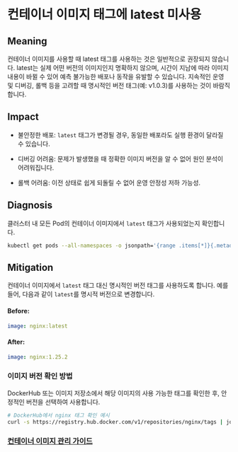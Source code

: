 
# **컨테이너 이미지 태그에 latest 미사용**

## **Meaning**
컨테이너 이미지를 사용할 때 latest 태그를 사용하는 것은 일반적으로 권장되지 않습니다.
latest는 실제 어떤 버전의 이미지인지 명확하지 않으며, 시간이 지남에 따라 이미지 내용이 바뀔 수 있어 예측 불가능한 배포나 동작을 유발할 수 있습니다.
지속적인 운영 및 디버깅, 롤백 등을 고려할 때 명시적인 버전 태그(예: v1.0.3)를 사용하는 것이 바람직합니다.

## **Impact**
- 불안정한 배포: ```latest``` 태그가 변경될 경우, 동일한 배포라도 실행 환경이 달라질 수 있습니다.

- 디버깅 어려움: 문제가 발생했을 때 정확한 이미지 버전을 알 수 없어 원인 분석이 어려워집니다.

- 롤백 어려움: 이전 상태로 쉽게 되돌릴 수 없어 운영 안정성 저하 가능성.

## **Diagnosis**
클러스터 내 모든 Pod의 컨테이너 이미지에서 ```latest``` 태그가 사용되었는지 확인합니다.
```bash
kubectl get pods --all-namespaces -o jsonpath='{range .items[*]}{.metadata.namespace}{"\t"}{.metadata.name}{"\t"}{range .spec.containers[*]}{.name}{"\t"}{.image}{"\n"}{end}{end}' | grep ':latest'
```

## **Mitigation**
컨테이너 이미지에서 ```latest``` 태그 대신 명시적인 버전 태그를 사용하도록 합니다.
예를 들어, 다음과 같이 ```latest```를 명시적 버전으로 변경합니다.

#### Before:
```yaml
image: nginx:latest
```

#### After:
```yaml
image: nginx:1.25.2
```

### 이미지 버전 확인 방법
DockerHub 또는 이미지 저장소에서 해당 이미지의 사용 가능한 태그를 확인한 후, 안정적인 버전을 선택하여 사용합니다.

```bash
# DockerHub에서 nginx 태그 확인 예시
curl -s https://registry.hub.docker.com/v1/repositories/nginx/tags | jq '.[].name'
```

### [컨테이너 이미지 관리 가이드](https://kubernetes.io/ko/docs/concepts/containers/images/#updating-images)